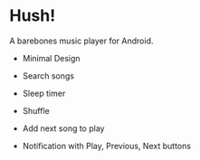 # Hush!

A barebones music player for Android.

- Minimal Design

- Search songs

- Sleep timer

- Shuffle

- Add next song to play

- Notification with Play, Previous, Next buttons

  ​